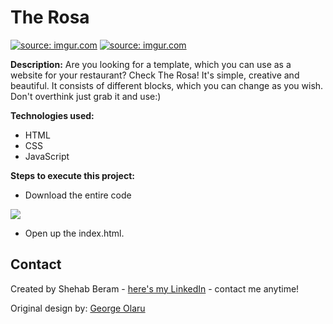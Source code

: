 # The Rosa
<a href="https://imgur.com/je6rB8b"><img src="https://i.imgur.com/je6rB8b.gif" title="source: imgur.com" /></a>
<a href="https://imgur.com/2KDVkWh"><img src="https://imgur.com/2KDVkWh" title="source: imgur.com" /></a>

**Description:**
Are you looking for a template, which you can use as a website for your restaurant? Check The Rosa! It's simple, creative and beautiful. It consists of different blocks, which you can change as you wish. Don't overthink just grab it and use:)

**Technologies used:**
 - HTML
 - CSS
 - JavaScript
 
 **Steps to execute this project:**
 - Download the entire code
 
![](https://i.imgur.com/mzqjgS4.png)
 - Open up the index.html.
 
## Contact
Created by Shehab Beram - [here's my LinkedIn](https://www.linkedin.com/in/shehab-beram/) - contact me anytime!

Original design by: [George Olaru](https://dribbble.com/geolaru)

